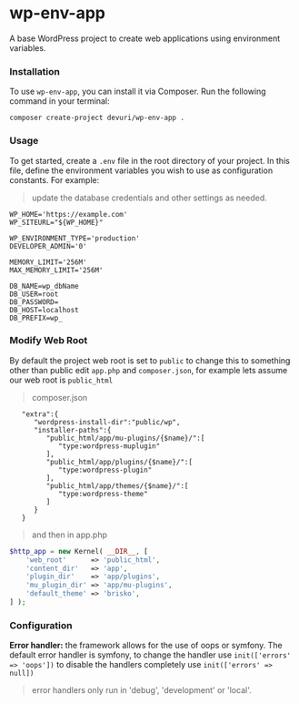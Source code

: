 # wp-env-app
A base WordPress project to create web applications using environment variables.

### Installation

To use `wp-env-app`, you can install it via Composer. Run the following command in your terminal:

```shell
composer create-project devuri/wp-env-app .
```
### Usage

To get started, create a `.env` file in the root directory of your project. 
In this file, define the environment variables you wish to use as configuration constants. For example:
> update the database credentials and other settings as needed.
```shell
WP_HOME='https://example.com'
WP_SITEURL="${WP_HOME}"

WP_ENVIRONMENT_TYPE='production'
DEVELOPER_ADMIN='0'

MEMORY_LIMIT='256M'
MAX_MEMORY_LIMIT='256M'

DB_NAME=wp_dbName
DB_USER=root
DB_PASSWORD=
DB_HOST=localhost
DB_PREFIX=wp_
```
### Modify Web Root
By default the project web root is set to `public` to change this to something other than public edit `app.php` and `composer.json`, for example lets assume our web root is `public_html`
> composer.json
```shell
   "extra":{
      "wordpress-install-dir":"public/wp",
      "installer-paths":{
         "public_html/app/mu-plugins/{$name}/":[
            "type:wordpress-muplugin"
         ],
         "public_html/app/plugins/{$name}/":[
            "type:wordpress-plugin"
         ],
         "public_html/app/themes/{$name}/":[
            "type:wordpress-theme"
         ]
      }
   }
```

> and then in app.php
```php
$http_app = new Kernel( __DIR__, [
    'web_root'      => 'public_html',
    'content_dir'   => 'app',
    'plugin_dir'    => 'app/plugins',
    'mu_plugin_dir' => 'app/mu-plugins',
    'default_theme' => 'brisko',
] );
```
### Configuration
**Error handler:** the framework allows for the use of oops or symfony.
The default error handler is symfony, to change the handler use `init(['errors' => 'oops'])`
to disable the handlers completely use `init(['errors' => null])`
> error handlers only run in 'debug', 'development' or 'local'.

